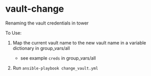 # vault-change
Renaming the vault credentials in tower

To Use:
1) Map the current vault name to the new vault name in a variable dictionary in group_vars/all
   - see example `creds` in group_vars/all

2) Run `ansible-playbook change_vault.yml`

